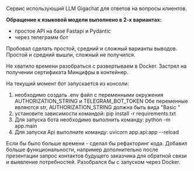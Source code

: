 Сервис использующий LLM Gigachat для ответов на вопросы клиентов.

**Обращение к языковой модели выполнено в 2-х вариантах:**
- простое API на базе Fastapi и Pydantic
- через телеграмм бот

Пробовал сделать простой, средний и сложный варианты выводов.
Простой и средний вышли, сложный не получился.

Не хватило времени разобраться с развертываем в Docker.
Застрял на получении сертификата Минцифры в контейнер.

На текущий момент бот запускается из консоли:
1. необходимо создать .env файл с переменными окружения AUTHORIZATION_STRING и TELEGRAM_BOT_TOKEN
Обе переменные являются str, AUTHORIZATION_STRING должна быть вида "Basic <Authorization key>"
2. установите зависимости командой: pip install -r requirements.txt
3. Для запуска бота необходимо выполнить команду: python -m app.main
4. Для запуска Api выполните команду: uvicorn app.api:app --reload

Если бы было больше времени - сделал бы рефакторинг кода.
Добавил больше функциональности, например дополнительно после презентации запрос контактов
будущего заказчика для обратной связи и выявление потребностей.
Разобрался бы с запуском через Docker.
